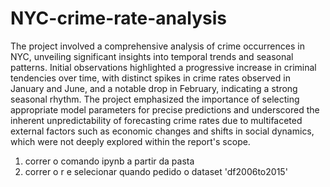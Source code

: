 # NYC-crime-rate-analysis
The project involved a comprehensive analysis of crime occurrences in NYC, unveiling significant insights into temporal trends and seasonal patterns. Initial observations highlighted a progressive increase in criminal tendencies over time, with distinct spikes in crime rates observed in January and June, and a notable drop in February, indicating a strong seasonal rhythm.  The project emphasized the importance of selecting appropriate model parameters for precise predictions and underscored the inherent unpredictability of forecasting crime rates due to multifaceted external factors such as economic changes and shifts in social dynamics, which were not deeply explored within the report's scope.

1) correr o comando ipynb a partir da pasta
2) correr o r e selecionar quando pedido o dataset 'df2006to2015'
   
